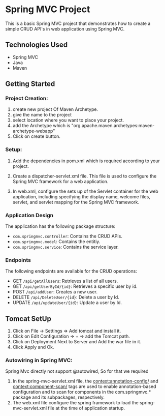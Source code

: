 # Spring MVC Project

This is a basic Spring MVC project that demonstrates how to create a simple CRUD API's in web application using Spring MVC.

## Technologies Used
- Spring MVC
- Java
- Maven

## Getting Started

### Project Creation:
   1. create new project Of Maven Archetype.
   2. give the name to the project
   3. select location where you want to place your project.
   4. add the Archetype which is "org.apache.maven.archetypes:maven-archetype-webapp"
   5. Click on create button.

### Setup:

1. Add the dependencies in pom.xml which is required according to your project.

2. Create a dispatcher-servlet.xml file. This file is used to configure the Spring MVC framework for a web application.

3. In web.xml, configure the sets up of the Servlet container for the web application, including specifying the display name, welcome files, servlet, and servlet mapping for the Spring MVC framework.


### Application Design
The application has the following package structure:
- `com.springmvc.controller`: Contains the CRUD APIs.
- `com.springmvc.model`: Contains the entitiy.
- `com.springmvc.service`: Contains the service layer.

### Endpoints
The following endpoints are available for the CRUD operations:
- GET `/api/getAllUsers`: Retrieves a list of all users.
- GET `/api/getUserById/{id}`: Retrieves a specific user by id.
- POST `/api/addUser`: Creates a new user. 
- DELETE `/api/DeleteUser/{id}`: Delete a user by Id. 
- UPDATE `/api/updateUser/{id}`: Update a user by Id. 

## Tomcat SetUp
1. Click on File -> Settings => Add tomcat and install it.
2. Click on Edit Configuration => + => add the Tomcat path.
3. Click on Deployment Next to Server and Add the war file in it.
4. Click Apply and Ok.

### Autowiring in Spring MVC:
Spring Mvc directly not support @autowired, So for that we required
1. In the spring-mvc-servlet.xml file, the <context:annotation-config/> and <context:component-scan/> tags are used to enable annotation-based configuration and to scan for components in the com.springmvc.* package and its subpackages, respectively.
2. The web.xml file configure the spring framework to load the spring-mvc-servlet.xml file at the time of application startup.